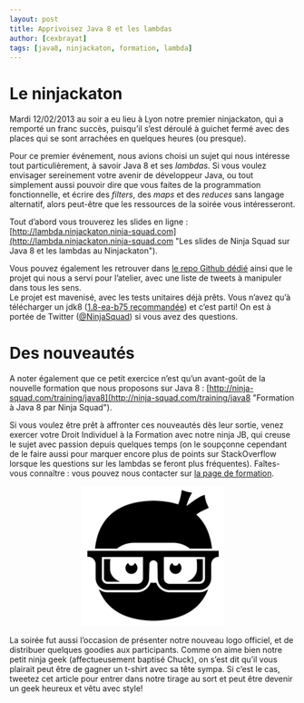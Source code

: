 ```yaml
---
layout: post
title: Apprivoisez Java 8 et les lambdas
author: [cexbrayat]
tags: [java8, ninjackaton, formation, lambda]
---
```


# Le ninjackaton

Mardi 12/02/2013 au soir a eu lieu à Lyon notre premier ninjackaton, qui a remporté un franc succès, puisqu’il s’est déroulé à guichet fermé avec des places qui se sont arrachées en quelques heures (ou presque).

Pour ce premier événement, nous avions choisi un sujet qui nous intéresse tout particulièrement, à savoir Java 8 et ses _lambdas_. Si vous voulez envisager sereinement votre avenir de développeur Java, ou tout simplement aussi pouvoir dire que vous faites de la programmation fonctionnelle, et écrire des _filters_, des _maps_ et des _reduces_ sans langage alternatif, alors peut-être que les ressources de la soirée vous intéresseront.

Tout d’abord vous trouverez les slides en ligne : [http://lambda.ninjackaton.ninja-squad.com](http://lambda.ninjackaton.ninja-squad.com "Les slides de Ninja Squad sur Java 8 et les lambdas au Ninjackaton").

Vous pouvez également les retrouver dans [le repo Github dédié](https://github.com/Ninja-Squad/ninjackaton-lambda) ainsi que le projet qui nous a servi pour l’atelier, avec une liste de tweets à manipuler dans tous les sens.  
Le projet est mavenisé, avec les tests unitaires déjà prêts. Vous n’avez qu’à télécharger un jdk8 ([1.8-ea-b75 recommandée](http://download.java.net/lambda/b75/)) et c’est parti! On est à portée de Twitter ([@NinjaSquad](http://twitter.com/NinjaSquad)) si vous avez des questions.

# Des nouveautés

A noter également que ce petit exercice n’est qu’un avant-goût de la nouvelle formation que nous proposons sur Java 8 : [http://ninja-squad.com/training/java8](http://ninja-squad.com/training/java8 "Formation à Java 8 par Ninja Squad").

Si vous voulez être prêt à affronter ces nouveautés dès leur sortie, venez exercer votre Droit Individuel à la Formation avec notre ninja JB, qui creuse le sujet avec passion depuis quelques temps (on le soupçonne cependant de le faire aussi pour marquer encore plus de points sur StackOverflow lorsque les questions sur les lambdas se feront plus fréquentes). Faîtes-vous connaître : vous pouvez nous contacter sur [la page de formation](http://ninja-squad.com/training/java8 "Formation à Java 8 par Ninja Squad"). 

<p style="text-align:center;"><img src="/assets/images/chuck.png" alt="Le Logo Ninja Squad : Chuck" title="Le Logo Ninja Squad : Chuck" width="50%"/></p>

La soirée fut aussi l’occasion de présenter notre nouveau logo officiel, et de distribuer quelques goodies aux participants. Comme on aime bien notre petit ninja geek (affectueusement baptisé Chuck), on s’est dit qu’il vous plairait peut être de gagner un t-shirt avec sa tête sympa. Si c’est le cas, tweetez cet article pour entrer dans notre tirage au sort et peut être devenir un geek heureux et vêtu avec style!
